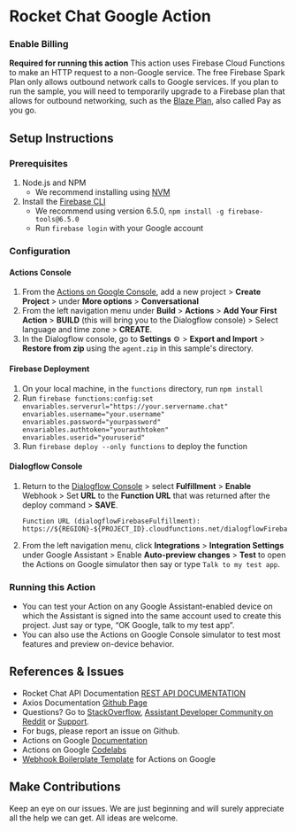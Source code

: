 # Rocket Chat Google Action


### Enable Billing
**Required for running this action**
This action uses Firebase Cloud Functions to make an HTTP request to a non-Google service. The free Firebase Spark Plan only allows outbound network calls to Google services. If you plan to run the sample, you will need to temporarily upgrade to a Firebase plan that allows for outbound networking, such as the [Blaze Plan](https://firebase.google.com/pricing/), also called Pay as you go.

## Setup Instructions
### Prerequisites
1. Node.js and NPM
   + We recommend installing using [NVM](https://github.com/creationix/nvm)
1. Install the [Firebase CLI](https://developers.google.com/actions/dialogflow/deploy-fulfillment)
   + We recommend using version 6.5.0, `npm install -g firebase-tools@6.5.0`
   + Run `firebase login` with your Google account

### Configuration
#### Actions Console
1. From the [Actions on Google Console](https://console.actions.google.com/), add a new project > **Create Project** > under **More options** > **Conversational**
1. From the left navigation menu under **Build** > **Actions** > **Add Your First Action** > **BUILD** (this will bring you to the Dialogflow console) > Select language and time zone > **CREATE**.
1. In the Dialogflow console, go to **Settings** ⚙ > **Export and Import** > **Restore from zip** using the `agent.zip` in this sample's directory.

#### Firebase Deployment
1. On your local machine, in the `functions` directory, run `npm install`
1. Run `firebase functions:config:set envariables.serverurl="https://your.servername.chat" envariables.username="your.username" envariables.password="yourpassword" envariables.authtoken="yourauthtoken" envariables.userid="youruserid"`
1. Run `firebase deploy --only functions` to deploy the function

#### Dialogflow Console
1. Return to the [Dialogflow Console](https://console.dialogflow.com) > select **Fulfillment** > **Enable** Webhook > Set **URL** to the **Function URL** that was returned after the deploy command > **SAVE**.
   ```
   Function URL (dialogflowFirebaseFulfillment): https://${REGION}-${PROJECT_ID}.cloudfunctions.net/dialogflowFirebaseFulfillment
   ```
1. From the left navigation menu, click **Integrations** > **Integration Settings** under Google Assistant > Enable **Auto-preview changes** >  **Test** to open the Actions on Google simulator then say or type `Talk to my test app`.

### Running this Action
+ You can test your Action on any Google Assistant-enabled device on which the Assistant is signed into the same account used to create this project. Just say or type, “OK Google, talk to my test app”.
+ You can also use the Actions on Google Console simulator to test most features and preview on-device behavior.

## References & Issues
+ Rocket Chat API Documentation [REST API DOCUMENTATION](https://rocket.chat/docs/developer-guides/rest-api/)
+ Axios Documentation [Github Page](https://github.com/axios/axios)
+ Questions? Go to [StackOverflow](https://stackoverflow.com/questions/tagged/actions-on-google), [Assistant Developer Community on Reddit](https://www.reddit.com/r/GoogleAssistantDev/) or [Support](https://developers.google.com/actions/support/).
+ For bugs, please report an issue on Github.
+ Actions on Google [Documentation](https://developers.google.com/actions/extending-the-assistant)
+ Actions on Google [Codelabs](https://codelabs.developers.google.com/?cat=Assistant)
+ [Webhook Boilerplate Template](https://github.com/actions-on-google/dialogflow-webhook-boilerplate-nodejs) for Actions on Google

## Make Contributions
Keep an eye on our issues. We are just beginning and will surely appreciate all the help we can get. All ideas are welcome. 

